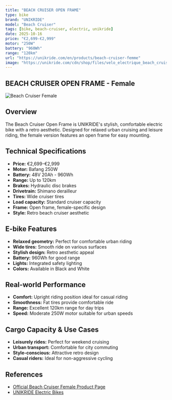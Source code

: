 ```yaml
---
title: "BEACH CRUISER OPEN FRAME"
type: bike
brand: "UNIKRIDE"
model: "Beach Cruiser"
tags: [bike, beach-cruiser, electric, unikride]
date: 2025-10-16
price: "€2,699-€2,999"
motor: "250W"
battery: "960Wh"
range: "120km"
url: "https://unikride.com/en/products/beach-cruiser-femme"
image: "https://unikride.com/cdn/shop/files/velo_electrique_beach_cruiser_femme.jpg"
---
```


## BEACH CRUISER OPEN FRAME - Female

![Beach Cruiser Female](https://unikride.com/cdn/shop/files/velo_electrique_beach_cruiser_femme.jpg)

## Overview

The Beach Cruiser Open Frame is UNIKRIDE's stylish, comfortable electric bike with a retro aesthetic. Designed for relaxed urban cruising and leisure riding, the female version features an open frame for easy mounting.

## Technical Specifications

<!-- BIKE_SPECS_TABLE_START -->
<!-- BIKE_SPECS_TABLE_END -->

- **Price:** €2,699-€2,999
- **Motor:** Bafang 250W
- **Battery:** 48V 20Ah - 960Wh
- **Range:** Up to 120km
- **Brakes:** Hydraulic disc brakes
- **Drivetrain:** Shimano derailleur
- **Tires:** Wide cruiser tires
- **Load capacity:** Standard cruiser capacity
- **Frame:** Open frame, female-specific design
- **Style:** Retro beach cruiser aesthetic

## E-bike Features

- **Relaxed geometry:** Perfect for comfortable urban riding
- **Wide tires:** Smooth ride on various surfaces
- **Stylish design:** Retro aesthetic appeal
- **Battery:** 960Wh for good range
- **Lights:** Integrated safety lighting
- **Colors:** Available in Black and White

## Real-world Performance

- **Comfort:** Upright riding position ideal for casual riding
- **Smoothness:** Fat tires provide comfortable ride
- **Range:** Excellent 120km range for day trips
- **Speed:** Moderate 250W motor suitable for urban speeds

## Cargo Capacity & Use Cases

- **Leisurely rides:** Perfect for weekend cruising
- **Urban transport:** Comfortable for city commuting
- **Style-conscious:** Attractive retro design
- **Casual riders:** Ideal for non-aggressive cycling

## References

- [Official Beach Cruiser Female Product Page](https://unikride.com/en/products/beach-cruiser-femme)
- [UNIKRIDE Electric Bikes](https://unikride.com/en/collections/velos-electriques)
